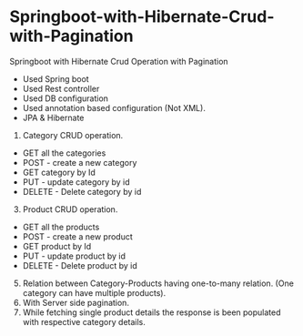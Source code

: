 # Springboot-with-Hibernate-Crud-with-Pagination
Springboot with Hibernate Crud Operation with Pagination 

- Used Spring boot
- Used Rest controller
- Used DB configuration
- Used annotation based configuration (Not XML).
- JPA & Hibernate

1) Category CRUD operation.
- GET all the categories
- POST - create a new category
- GET category by Id
- PUT - update category by id
- DELETE - Delete category by id

3) Product CRUD operation.
- GET all the products
- POST - create a new product
- GET product by Id
- PUT - update product by id
- DELETE - Delete product by id

5) Relation between Category-Products having one-to-many relation. (One category can have multiple products).
6) With Server side pagination.
7) While fetching single product details the response is been populated with respective category details.
